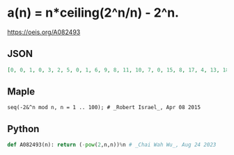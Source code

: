 # a\(n\) \= n\*ceiling\(2^n/n\) \- 2^n\.
https://oeis.org/A082493
## JSON
```JSON
[0, 0, 1, 0, 3, 2, 5, 0, 1, 6, 9, 8, 11, 10, 7, 0, 15, 8, 17, 4, 13, 18, 21, 8, 18, 22, 1, 12, 27, 26, 29, 0, 25, 30, 17, 8, 35, 34, 31, 24, 39, 20, 41, 28, 28, 42, 45, 32, 19, 26, 43, 36, 51, 26, 12, 24, 49, 54, 57, 44, 59, 58, 55, 0, 33, 2, 65, 52, 61, 26, 69, 8, 71, 70, 7, 60, 59, 14]
```
## Maple
```Maple
seq(-2&^n mod n, n = 1 .. 100); # _Robert Israel_, Apr 08 2015
```
## Python
```Python
def A082493(n): return (-pow(2,n,n))%n # _Chai Wah Wu_, Aug 24 2023
```
